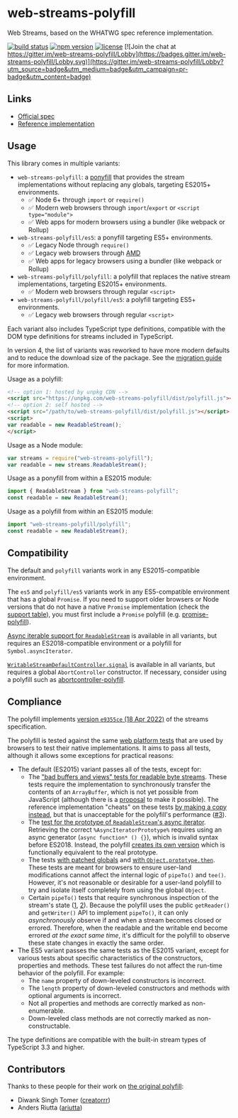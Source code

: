 # web-streams-polyfill

Web Streams, based on the WHATWG spec reference implementation.  

[![build status](https://api.travis-ci.com/MattiasBuelens/web-streams-polyfill.svg?branch=master)](https://travis-ci.com/MattiasBuelens/web-streams-polyfill)
[![npm version](https://img.shields.io/npm/v/web-streams-polyfill.svg)](https://www.npmjs.com/package/web-streams-polyfill)
[![license](https://img.shields.io/npm/l/web-streams-polyfill.svg)](https://github.com/MattiasBuelens/web-streams-polyfill/blob/master/LICENSE)
[![Join the chat at https://gitter.im/web-streams-polyfill/Lobby](https://badges.gitter.im/web-streams-polyfill/Lobby.svg)](https://gitter.im/web-streams-polyfill/Lobby?utm_source=badge&utm_medium=badge&utm_campaign=pr-badge&utm_content=badge)

## Links

 - [Official spec][spec]
 - [Reference implementation][ref-impl]

## Usage

This library comes in multiple variants:
* `web-streams-polyfill`: a [ponyfill] that provides the stream implementations 
  without replacing any globals, targeting ES2015+ environments.
  * ✅ Node 6+ through `import` or `require()`
  * ✅ Modern web browsers through `import`/`export` or `<script type="module">`
  * ✅ Web apps for modern browsers using a bundler (like webpack or Rollup)
* `web-streams-polyfill/es5`: a ponyfill targeting ES5+ environments.
  * ✅ Legacy Node through `require()`
  * ✅ Legacy web browsers through [AMD][amd]
  * ✅ Web apps for legacy browsers using a bundler (like webpack or Rollup)
* `web-streams-polyfill/polyfill`: a polyfill that replaces the native stream implementations,
  targeting ES2015+ environments.
  * ✅ Modern web browsers through regular `<script>`
* `web-streams-polyfill/polyfill/es5`: a polyfill targeting ES5+ environments.
  * ✅ Legacy web browsers through regular `<script>`

Each variant also includes TypeScript type definitions, compatible with the DOM type definitions for streams included in TypeScript.

In version 4, the list of variants was reworked to have more modern defaults and to reduce the download size of the package.
See the [migration guide][migrating] for more information.

Usage as a polyfill:
```html
<!-- option 1: hosted by unpkg CDN -->
<script src="https://unpkg.com/web-streams-polyfill/dist/polyfill.js"></script>
<!-- option 2: self hosted -->
<script src="/path/to/web-streams-polyfill/dist/polyfill.js"></script>
<script>
var readable = new ReadableStream();
</script>
```
Usage as a Node module:
```js
var streams = require("web-streams-polyfill");
var readable = new streams.ReadableStream();
```
Usage as a ponyfill from within a ES2015 module:
```js
import { ReadableStream } from "web-streams-polyfill";
const readable = new ReadableStream();
```
Usage as a polyfill from within an ES2015 module:
```js
import "web-streams-polyfill/polyfill";
const readable = new ReadableStream();
```

## Compatibility

The default and `polyfill` variants work in any ES2015-compatible environment.

The `es5` and `polyfill/es5` variants work in any ES5-compatible environment that has a global `Promise`.
If you need to support older browsers or Node versions that do not have a native `Promise` implementation
(check the [support table][promise-support]), you must first include a `Promise` polyfill
(e.g. [promise-polyfill][promise-polyfill]).

[Async iterable support for `ReadableStream`][rs-asynciterator] is available in all variants, but requires an ES2018-compatible environment or a polyfill for `Symbol.asyncIterator`.

[`WritableStreamDefaultController.signal`][ws-controller-signal] is available in all variants, but requires a global `AbortController` constructor. If necessary, consider using a polyfill such as [abortcontroller-polyfill].

## Compliance

The polyfill implements [version `e9355ce` (18 Apr 2022)][spec-snapshot] of the streams specification.

The polyfill is tested against the same [web platform tests][wpt] that are used by browsers to test their native implementations.
It aims to pass all tests, although it allows some exceptions for practical reasons:
* The default (ES2015) variant passes all of the tests, except for:
  * The ["bad buffers and views" tests for readable byte streams][wpt-bad-buffers].
    These tests require the implementation to synchronously transfer the contents of an `ArrayBuffer`, which is not yet possible from JavaScript (although there is a [proposal][proposal-arraybuffer-transfer] to make it possible).
    The reference implementation "cheats" on these tests [by making a copy instead][ref-impl-transferarraybuffer], but that is unacceptable for the polyfill's performance ([#3][issue-3]).
  * The [test for the prototype of `ReadableStream`'s async iterator][wpt-async-iterator-prototype].
    Retrieving the correct `%AsyncIteratorPrototype%` requires using an async generator (`async function* () {}`), which is invalid syntax before ES2018.
    Instead, the polyfill [creates its own version][stub-async-iterator-prototype] which is functionally equivalent to the real prototype.
  * The tests [with patched globals][wpt-rs-patched-global] and [with `Object.prototype.then`][wpt-then-interception].
    These tests are meant for browsers to ensure user-land modifications cannot affect the internal logic of `pipeTo()` and `tee()`. 
    However, it's not reasonable or desirable for a user-land polyfill to try and isolate itself completely from using the global `Object`.
  * Certain `pipeTo()` tests that require synchronous inspection of the stream's state  ([1][wpt-pipe-sync-state-1], [2][wpt-pipe-sync-state-2]).
    Because the polyfill uses the public `getReader()` and `getWriter()` API to implement `pipeTo()`, it can only *asynchronously* observe if and when a stream becomes closed or errored.
    Therefore, when the readable and the writable end become errored *at the exact same time*, it's difficult for the polyfill to observe these state changes in exactly the same order. 
* The ES5 variant passes the same tests as the ES2015 variant, except for various tests about specific characteristics of the constructors, properties and methods.
  These test failures do not affect the run-time behavior of the polyfill.
  For example:
  * The `name` property of down-leveled constructors is incorrect.
  * The `length` property of down-leveled constructors and methods with optional arguments is incorrect.
  * Not all properties and methods are correctly marked as non-enumerable.
  * Down-leveled class methods are not correctly marked as non-constructable.

The type definitions are compatible with the built-in stream types of TypeScript 3.3 and higher.

## Contributors

Thanks to these people for their work on [the original polyfill][creatorrr-polyfill]:

 - Diwank Singh Tomer ([creatorrr](https://github.com/creatorrr))
 - Anders Riutta ([ariutta](https://github.com/ariutta))

[spec]: https://streams.spec.whatwg.org
[ref-impl]: https://github.com/whatwg/streams
[ponyfill]: https://github.com/sindresorhus/ponyfill
[amd]: https://requirejs.org/docs/whyamd.html
[migrating]: https://github.com/MattiasBuelens/web-streams-polyfill/blob/v4.0.0-beta.3/MIGRATING.md
[promise-support]: https://kangax.github.io/compat-table/es6/#test-Promise
[promise-polyfill]: https://www.npmjs.com/package/promise-polyfill
[rs-asynciterator]: https://streams.spec.whatwg.org/#rs-asynciterator
[ws-controller-signal]: https://streams.spec.whatwg.org/#ws-default-controller-signal
[abortcontroller-polyfill]: https://www.npmjs.com/package/abortcontroller-polyfill
[spec-snapshot]: https://streams.spec.whatwg.org/commit-snapshots/e9355ce79925947e8eb496563d599c329769d315/
[wpt]: https://github.com/web-platform-tests/wpt/tree/6a46d9cb8d20c510a620141c721b81b460a4ee55/streams
[wpt-bad-buffers]: https://github.com/web-platform-tests/wpt/blob/6a46d9cb8d20c510a620141c721b81b460a4ee55/streams/readable-byte-streams/bad-buffers-and-views.any.js
[proposal-arraybuffer-transfer]: https://github.com/domenic/proposal-arraybuffer-transfer
[ref-impl-transferarraybuffer]: https://github.com/whatwg/streams/blob/e9355ce79925947e8eb496563d599c329769d315/reference-implementation/lib/abstract-ops/ecmascript.js#L16
[issue-3]: https://github.com/MattiasBuelens/web-streams-polyfill/issues/3
[wpt-async-iterator-prototype]: https://github.com/web-platform-tests/wpt/blob/6a46d9cb8d20c510a620141c721b81b460a4ee55/streams/readable-streams/async-iterator.any.js#L24
[stub-async-iterator-prototype]: https://github.com/MattiasBuelens/web-streams-polyfill/blob/v4.0.0-beta.3/src/lib/readable-stream/async-iterator.ts#L126-L134
[wpt-rs-patched-global]: https://github.com/web-platform-tests/wpt/blob/887350c2f46def5b01c4dd1f8d2eee35dfb9c5bb/streams/readable-streams/patched-global.any.js
[wpt-then-interception]: https://github.com/web-platform-tests/wpt/blob/cf33f00596af295ee0f207c88e23b5f8b0791307/streams/piping/then-interception.any.js
[wpt-pipe-sync-state-1]: https://github.com/web-platform-tests/wpt/blob/e1e713c842e54ea0a9410ddc988b63d0e1d31973/streams/piping/multiple-propagation.any.js#L30-L53
[wpt-pipe-sync-state-2]: https://github.com/web-platform-tests/wpt/blob/e1e713c842e54ea0a9410ddc988b63d0e1d31973/streams/piping/multiple-propagation.any.js#L114-L138
[creatorrr-polyfill]: https://github.com/creatorrr/web-streams-polyfill
